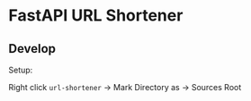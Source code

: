 # FastAPI URL Shortener

## Develop

Setup:

Right click `url-shortener` -> Mark Directory as -> Sources Root